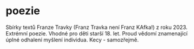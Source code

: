 # poezie
Sbírky textů Franze Travky (Franz Travka není Franz KAfka!) z roku 2023.
Extrémní poezie. 
Vhodné pro děti starší 18. let. 
Proud vědomí znamenající úplné odhalení myšlení individua. 
Kecy - samozřejmě.
